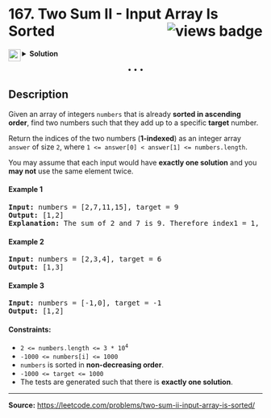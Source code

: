 <h1>
167. Two Sum II - Input Array Is Sorted
<img src="https://tinyurl.com/2p9x9jdz" align="right" alt="views badge">
</h1>

<details>
<summary>
    <img src="https://git.io/JDE5D" height="24" align="left" alt="swift">
    <b>Solution</b>
</summary>

<br/>

```swift
class Solution {
    func twoSum(_ numbers: [Int], _ target: Int) -> [Int] {
        let len = numbers.count
        guard len > 1 else { return [] }
        var left = 0, right = len - 1
        while left < right {
            switch numbers[left] + numbers[right] {
            case let val where val < target:
                left += 1
            case let val where val > target:
                right -= 1
            default:
                return [left + 1, right + 1]
            }
        }
        return []
    }
}
```

<p>
<a href="GITHUB_GIST_URL">
<img src="https://git.io/JDNlC" alt="GitHub Gist" height="18" align="center">
</a>
<a href="LEECODE_PROBLEM_DISCUSS_URL">
<img src="https://git.io/JDSVA" alt="LeetCode Discuss" height="28" align="right">
</a>
</p>
    
</details>

<p align="center">• • •</p>

<h2>Description</h2>

Given an array of integers ```numbers``` that is already **sorted in ascending order**, find two numbers such that they add up to a specific **target** number.

Return the indices of the two numbers (**1-indexed**) as an integer array ```answer``` of size ```2```, where ```1 <= answer[0] < answer[1] <= numbers.length```.

You may assume that each input would have **exactly one solution** and you **may not** use the same element twice.

<h4>Example 1</h4>

<pre>
<b>Input:</b> numbers = [2,7,11,15], target = 9
<b>Output:</b> [1,2]
<b>Explanation:</b> The sum of 2 and 7 is 9. Therefore index1 = 1, index2 = 2.
</pre>

<h4>Example 2</h4>

<pre>
<b>Input:</b> numbers = [2,3,4], target = 6
<b>Output:</b> [1,3]
</pre>

<h4>Example 3</h4>

<pre>
<b>Input:</b> numbers = [-1,0], target = -1
<b>Output:</b> [1,2]
</pre> 

#### Constraints:

<ul>
	<li><code>2 <= numbers.length <= 3 * 10<sup>4</sup></code></li>
	<li><code>-1000 <= numbers[i] <= 1000</code></li>
	<li><code>numbers</code> is sorted in <strong>non-decreasing order</strong>.</li>
	<li><code>-1000 <= target <= 1000</code></li>
	<li>The tests are generated such that there is <strong>exactly one solution</strong>.</li>
</ul>

<hr>

<b>Source:</b> https://leetcode.com/problems/two-sum-ii-input-array-is-sorted/